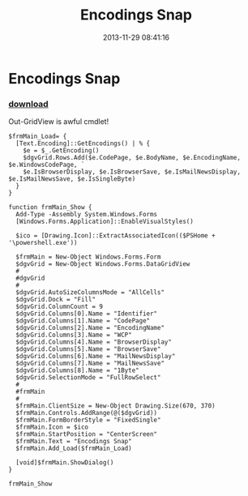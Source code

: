 ﻿---
pid:            4655
parent:         0
children:       
poster:         greg zakharov
title:          Encodings Snap
date:           2013-11-29 08:41:16
description:    Out-GridView is awful cmdlet!
format:         posh
---

# Encodings Snap

### [download](4655.ps1)  

Out-GridView is awful cmdlet!

```posh
$frmMain_Load= {
  [Text.Encoding]::GetEncodings() | % {
    $e = $_.GetEncoding()
    $dgvGrid.Rows.Add($e.CodePage, $e.BodyName, $e.EncodingName, $e.WindowsCodePage, `
    $e.IsBrowserDisplay, $e.IsBrowserSave, $e.IsMailNewsDisplay, $e.IsMailNewsSave, $e.IsSingleByte)
  }
}

function frmMain_Show {
  Add-Type -Assembly System.Windows.Forms
  [Windows.Forms.Application]::EnableVisualStyles()
  
  $ico = [Drawing.Icon]::ExtractAssociatedIcon(($PSHome + '\powershell.exe'))
  
  $frmMain = New-Object Windows.Forms.Form
  $dgvGrid = New-Object Windows.Forms.DataGridView
  #
  #dgvGrid
  #
  $dgvGrid.AutoSizeColumnsMode = "AllCells"
  $dgvGrid.Dock = "Fill"
  $dgvGrid.ColumnCount = 9
  $dgvGrid.Columns[0].Name = "Identifier"
  $dgvGrid.Columns[1].Name = "CodePage"
  $dgvGrid.Columns[2].Name = "EncodingName"
  $dgvGrid.Columns[3].Name = "WCP"
  $dgvGrid.Columns[4].Name = "BrowserDisplay"
  $dgvGrid.Columns[5].Name = "BrowserSave"
  $dgvGrid.Columns[6].Name = "MailNewsDisplay"
  $dgvGrid.Columns[7].Name = "MailNewsSave"
  $dgvGrid.Columns[8].Name = "1Byte"
  $dgvGrid.SelectionMode = "FullRowSelect"
  #
  #frmMain
  #
  $frmMain.ClientSize = New-Object Drawing.Size(670, 370)
  $frmMain.Controls.AddRange(@($dgvGrid))
  $frmMain.FormBorderStyle = "FixedSingle"
  $frmMain.Icon = $ico
  $frmMain.StartPosition = "CenterScreen"
  $frmMain.Text = "Encodings Snap"
  $frmMain.Add_Load($frmMain_Load)
  
  [void]$frmMain.ShowDialog()
}

frmMain_Show
```
